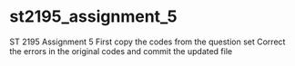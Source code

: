 # st2195_assignment_5
ST 2195 Assignment 5
First copy the codes from the question set
Correct the errors in the original codes and commit the updated file
